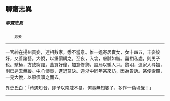 

## 聊齋志異

##### 聊齋志異
　　`男妾`

* * *

一官紳在揚州買妾，連相數家，悉不當意。惟一媼寄居賣女，女十四五，丰姿姣好，又善諸藝。大悅，以重價購之。至夜，入衾，膚膩如脂。喜捫私處，則男子也。駭極，方致窮詰。蓋買好僮，加意修飾，設局以騙人耳。黎明，遣家人尋媼，則已遁去無蹤。中心懊喪，進退莫決。適浙中同年某來訪，因為告訴。某便索觀，一見大悅，以原價贖之而去。

異史氏白：「苟遇知音，即予以南威不易。何事無知婆子，多作一偽境哉！」

* * *


